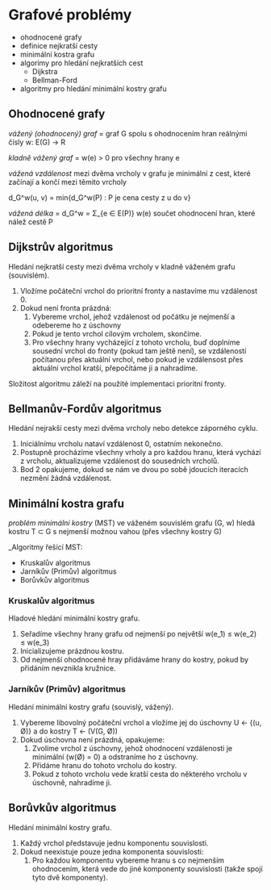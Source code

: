 # Grafové problémy
- ohodnocené grafy
- definice nejkratší cesty
- minimální kostra grafu
- algorimy pro hledání nejkratších cest
    - Dijkstra
    - Bellman-Ford
- algoritmy pro hledání minimální kostry grafu

## Ohodnocené grafy

_vážený (ohodnocený) graf_ = graf G spolu s ohodnocením hran reálnými čísly w: E(G) -> R

_kladně vážený graf_ = w(e) > 0 pro všechny hrany e

_vážená vzdálenost_ mezi dvěma vrcholy v grafu je minimální z cest, které začínají a končí mezi těmito vrcholy

d_G^w(u, v) = min{d_G^w(P) : P je cena cesty z u do v}

_vážená délka_ = d_G^w = Σ_{e ∈ E(P)} w(e) součet ohodnocení hran, které nálež cestě P

## Dijkstrův algoritmus
Hledání nejkratší cesty mezi dvěma vrcholy v kladně váženém grafu (souvislém).

1. Vložíme počáteční vrchol do prioritní fronty a nastavíme mu vzdálenost 0.
2. Dokud není fronta prázdná:
    1. Vybereme vrchol, jehož vzdálenost od počátku je nejmenší a odebereme ho z úschovny
    2. Pokud je tento vrchol cílovým vrcholem, skončíme.
    3. Pro všechny hrany vycházející z tohoto vrcholu, buď doplníme sousední vrchol do fronty (pokud tam ještě není), se vzdáleností počítanou přes aktuální vrchol, nebo pokud je vzdálensost přes aktuální vrchol kratší, přepočítáme ji a nahradíme.

Složitost algoritmu záleží na použité implementaci prioritní fronty.

## Bellmanův-Fordův algoritmus
Hledání nejrakší cesty mezi dvěma vrcholy nebo detekce záporného cyklu.

1. Iniciálnímu vrcholu nataví vzdálenost 0, ostatním nekonečno.
2. Postupně procházíme všechny vrholy a pro každou hranu, která vychází z vrcholu, aktualizujeme vzdálenost do sousedních vrcholů.
3. Bod 2 opakujeme, dokud se nám ve dvou po sobě jdoucích iteracích nezmění žádná vzdálenost.

## Minimální kostra grafu
_problém minimální kostry_ (MST) ve váženém souvislém grafu (G, w) hledá kostru T ⊂ G s nejmenší možnou vahou (přes všechny kostry G)

_Algoritmy řešící MST:

- Kruskalův algoritmus
- Jarníkův (Primův) algoritmus
- Borůvkův algoritmus

### Kruskalův algoritmus
Hladové hledání minimální kostry grafu.

1. Seřadíme všechny hrany grafu od nejmenší po největší w(e_1) ≤ w(e_2) ≤ w(e_3)
2. Inicializujeme prázdnou kostru.
3. Od nejmenší ohodnocené hray přidáváme hrany do kostry, pokud by přidáním nevznikla kružnice.

### Jarníkův (Primův) algoritmus
Hledání minimální kostry grafu (souvislý, vážený).

1. Vybereme libovolný počáteční vrchol a vložíme jej do úschovny U <- {(u, Ø)} a do kostry T <- (V(G, Ø))
2. Dokud úschovna není prázdná, opakujeme:
    1. Zvolíme vrchol z úschovny, jehož ohodnocení vzdálenosti je minimální (w(Ø) = 0) a odstraníme ho z úschovny.
    2. Přidáme hranu do tohoto vrcholu do kostry.
    3. Pokud z tohoto vrcholu vede kratší cesta do některého vrcholu v úschovně, nahradíme ji.

## Borůvkův algoritmus
Hledání minimální kostry grafu.

1. Každý vrchol představuje jednu komponentu souvislosti.
2. Dokud neexistuje pouze jedna komponenta souvislosti:
    1. Pro každou komponentu vybereme hranu s co nejmenším ohodnocením, která vede do jiné komponenty souvislosti (takže spojí tyto dvě komponenty).